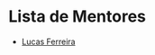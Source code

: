 # Lista de Mentores

* [Lucas Ferreira](https://github.com/ifpb/mentorship/blob/master/perfis/mentores/lucas_ferreira.md)
